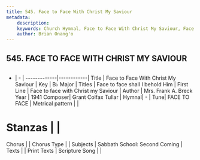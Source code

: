 ```yaml
---
title: 545. Face to Face With Christ My Saviour
metadata:
    description: 
    keywords: Church Hymnal, Face to Face With Christ My Saviour, Face to face with Christ my Saviour, Face to face shall I behold Him
    author: Brian Onang'o
---
```



## 545. FACE TO FACE WITH CHRIST MY SAVIOUR

```txt

```

- |   -  |
-------------|------------|
Title | Face to Face With Christ My Saviour |
Key | B♭ Major |
Titles | Face to face shall I behold Him |
First Line | Face to face with Christ my Saviour |
Author | Mrs. Frank A. Breck
Year | 1941
Composer| Grant Colfax Tullar |
Hymnal|  - |
Tune| FACE TO FACE |
Metrical pattern | |
# Stanzas |  |
Chorus |  |
Chorus Type |  |
Subjects | Sabbath School: Second Coming |
Texts |  |
Print Texts | 
Scripture Song |  |
  
